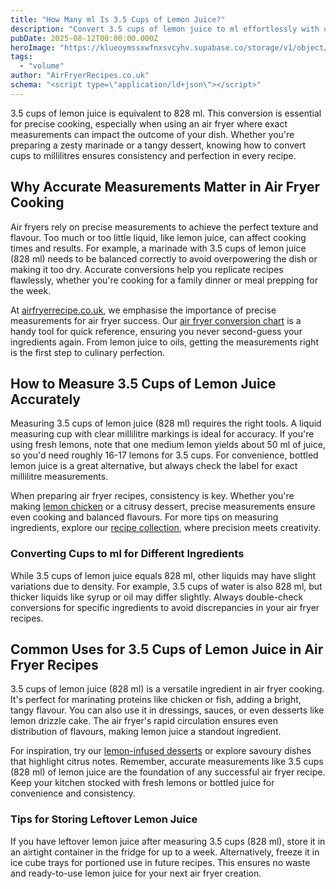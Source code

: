 ```yaml
---
title: "How Many ml Is 3.5 Cups of Lemon Juice?"
description: "Convert 3.5 cups of lemon juice to ml effortlessly with our simple guide. Perfect for air fryer recipes and precise cooking measurements."
pubDate: 2025-08-12T00:00:00.000Z
heroImage: "https://klueoymssxwfnxsvcyhv.supabase.co/storage/v1/object/public/md/how-many-ml-is-3-5-cups-of-lemon-juice-b18e438e.webp"
tags:
  - "volume"
author: "AirFryerRecipes.co.uk"
schema: "<script type=\"application/ld+json\"></script>"
---
```


<p>3.5 cups of lemon juice is equivalent to 828 ml. This conversion is essential for precise cooking, especially when using an air fryer where exact measurements can impact the outcome of your dish. Whether you're preparing a zesty marinade or a tangy dessert, knowing how to convert cups to millilitres ensures consistency and perfection in every recipe.</p>

<h2>Why Accurate Measurements Matter in Air Fryer Cooking</h2>
<p>Air fryers rely on precise measurements to achieve the perfect texture and flavour. Too much or too little liquid, like lemon juice, can affect cooking times and results. For example, a marinade with 3.5 cups of lemon juice (828 ml) needs to be balanced correctly to avoid overpowering the dish or making it too dry. Accurate conversions help you replicate recipes flawlessly, whether you're cooking for a family dinner or meal prepping for the week.</p>
<p>At <a href=https://www.airfryerrecipe.co.uk>airfryerrecipe.co.uk</a>, we emphasise the importance of precise measurements for air fryer success. Our <a href=https://www.airfryerrecipe.co.uk/air-fryer-conversion-chart>air fryer conversion chart</a> is a handy tool for quick reference, ensuring you never second-guess your ingredients again. From lemon juice to oils, getting the measurements right is the first step to culinary perfection.</p>

<h2>How to Measure 3.5 Cups of Lemon Juice Accurately</h2>
<p>Measuring 3.5 cups of lemon juice (828 ml) requires the right tools. A liquid measuring cup with clear millilitre markings is ideal for accuracy. If you're using fresh lemons, note that one medium lemon yields about 50 ml of juice, so you'd need roughly 16-17 lemons for 3.5 cups. For convenience, bottled lemon juice is a great alternative, but always check the label for exact millilitre measurements.</p>
<p>When preparing air fryer recipes, consistency is key. Whether you're making <a href=https://www.airfryerrecipe.co.uk/recipe-category/chicken>lemon chicken</a> or a citrusy dessert, precise measurements ensure even cooking and balanced flavours. For more tips on measuring ingredients, explore our <a href=https://www.airfryerrecipe.co.uk/recipes>recipe collection</a>, where precision meets creativity.</p>

<h3>Converting Cups to ml for Different Ingredients</h3>
<p>While 3.5 cups of lemon juice equals 828 ml, other liquids may have slight variations due to density. For example, 3.5 cups of water is also 828 ml, but thicker liquids like syrup or oil may differ slightly. Always double-check conversions for specific ingredients to avoid discrepancies in your air fryer recipes.</p>

<h2>Common Uses for 3.5 Cups of Lemon Juice in Air Fryer Recipes</h2>
<p>3.5 cups of lemon juice (828 ml) is a versatile ingredient in air fryer cooking. It's perfect for marinating proteins like chicken or fish, adding a bright, tangy flavour. You can also use it in dressings, sauces, or even desserts like lemon drizzle cake. The air fryer's rapid circulation ensures even distribution of flavours, making lemon juice a standout ingredient.</p>
<p>For inspiration, try our <a href=https://www.airfryerrecipe.co.uk/recipe-category/dessert>lemon-infused desserts</a> or explore savoury dishes that highlight citrus notes. Remember, accurate measurements like 3.5 cups (828 ml) of lemon juice are the foundation of any successful air fryer recipe. Keep your kitchen stocked with fresh lemons or bottled juice for convenience and consistency.</p>

<h3>Tips for Storing Leftover Lemon Juice</h3>
<p>If you have leftover lemon juice after measuring 3.5 cups (828 ml), store it in an airtight container in the fridge for up to a week. Alternatively, freeze it in ice cube trays for portioned use in future recipes. This ensures no waste and ready-to-use lemon juice for your next air fryer creation.</p>